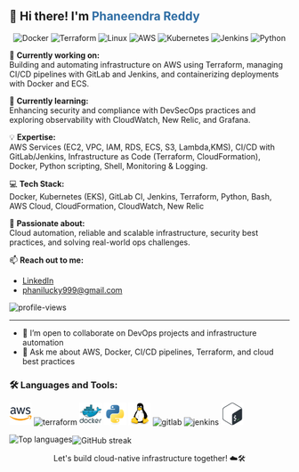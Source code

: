## 👋 Hi there! I'm <span style="color: #2e6da4;">Phaneendra Reddy</span>

<p align="center">
  <img src="https://img.icons8.com/color/96/000000/docker.png" alt="Docker" width="60" height="60"/>
  <img src="https://img.icons8.com/color/96/000000/terraform.png" alt="Terraform" width="60" height="60"/>
  <img src="https://img.icons8.com/color/96/000000/linux.png" alt="Linux" width="60" height="60"/>
  <img src="https://img.icons8.com/color/96/000000/amazon-web-services.png" alt="AWS" width="60" height="60"/>
  <img src="https://img.icons8.com/color/96/000000/kubernetes.png" alt="Kubernetes" width="60" height="60"/>
  <img src="https://www.vectorlogo.zone/logos/jenkins/jenkins-icon.svg" alt="Jenkins" width="40" height="40"/>  <img src="https://img.icons8.com/color/96/000000/python.png" alt="Python" width="60" height="60"/>
</p>

🔭 **Currently working on:**  
Building and automating infrastructure on AWS using Terraform, managing CI/CD pipelines with GitLab and Jenkins, and containerizing deployments with Docker and ECS.

🌱 **Currently learning:**  
Enhancing security and compliance with DevSecOps practices and exploring observability with CloudWatch, New Relic, and Grafana.

💡 **Expertise:**  
AWS Services (EC2, VPC, IAM, RDS, ECS, S3, Lambda,KMS), CI/CD with GitLab/Jenkins, Infrastructure as Code (Terraform, CloudFormation), Docker, Python scripting, Shell, Monitoring & Logging.

💻 **Tech Stack:**  
Docker, Kubernetes (EKS), GitLab CI, Jenkins, Terraform, Python, Bash, AWS Cloud, CloudFormation, CloudWatch, New Relic

🚀 **Passionate about:**  
Cloud automation, reliable and scalable infrastructure, security best practices, and solving real-world ops challenges.

📫 **Reach out to me:**  
- [LinkedIn](https://linkedin.com/in/phaneendra-reddy-gonigunta)  
- phanilucky999@gmail.com

<p align="left"> <img src="https://komarev.com/ghpvc/?username=phaneendra-reddy-gonigunta&label=Profile%20views&color=0e75b6&style=flat" alt="profile-views" /> </p>


---

- 🤝 I’m open to collaborate on DevOps projects and infrastructure automation  
- 💬 Ask me about AWS, Docker, CI/CD pipelines, Terraform, and cloud best practices

### 🛠️ Languages and Tools:
<p align="left">
  <img src="https://raw.githubusercontent.com/devicons/devicon/master/icons/amazonwebservices/amazonwebservices-original-wordmark.svg" alt="aws" width="40" height="40"/>
  <img src="https://www.vectorlogo.zone/logos/terraformio/terraformio-icon.svg" alt="terraform" width="40" height="40"/>
  <img src="https://raw.githubusercontent.com/devicons/devicon/master/icons/docker/docker-original-wordmark.svg" alt="docker" width="40" height="40"/>
  <img src="https://raw.githubusercontent.com/devicons/devicon/master/icons/python/python-original.svg" alt="python" width="40" height="40"/>
  <img src="https://raw.githubusercontent.com/devicons/devicon/master/icons/linux/linux-original.svg" alt="linux" width="40" height="40"/>
  <img src="https://www.vectorlogo.zone/logos/gitlab/gitlab-icon.svg" alt="gitlab" width="40" height="40"/>
  <img src="https://www.vectorlogo.zone/logos/jenkins/jenkins-icon.svg" alt="jenkins" width="40" height="40"/>
  <img src="https://raw.githubusercontent.com/devicons/devicon/master/icons/bash/bash-original.svg" alt="bash" width="40" height="40"/>
</p>

<p><img align="left" src="https://github-readme-stats.vercel.app/api/top-langs?username=PhaneendraReddyG&show_icons=true&locale=en&layout=compact" alt="Top languages" /></p>
<p><img align="center" src="https://github-readme-streak-stats.herokuapp.com/?user=PhaneendraReddyG" alt="GitHub streak" /></p>

<p align="center">
  Let's build cloud-native infrastructure together! ☁️🛠️
</p>
